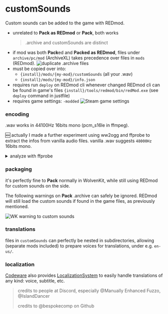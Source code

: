# customSounds

Custom sounds can be added to the game with REDmod.

- unrelated to **Pack as REDmod** or **Pack**, both works
  > .archive and customSounds are distinct
- if mod was both **Pack**ed and **Packed as REDmod**,
  files under `archive/pc/mod` (ArchiveXL) takes precedence over files in `mods` (REDmod).
  ![duplicate .archive files](pictures/wk-duplicate-archives.png)
- must be copied over into:
  - `{install}/mods/{my-mod}/customSounds` (all your .wav)
  - `{install}/mods/{my-mod}/info.json`
- requires run `deploy` on REDmod cli whenever changed
  REDmod cli can be found in game's files `{install}/tools/redmod/bin/redMod.exe`
  (see `deploy` command in justfile)
- requires game settings: `-modded`
  ![Steam game settings](pictures/steam-settings.png)

### encoding

.wav works in 44100Hz 16bits mono (pcm_s16le in ffmpeg).

🆕 actually I made a further experiment using ww2ogg and ffprobe to extract the infos from vanilla audio files.
vanilla .wav suggests `48000Hz` 16bits mono.

<details><summary>analyze with ffprobe</summary>

```sh
$ just analyze C:\\Development\\modding-cyberpunk\\4ddicted\\archive\\source\\archive\\base\\localization\\common\\vo\\civ_mid_m_85_mex_30_mt_vista_del_rey_f_1ed3f72f92559000.wem

ffprobe -i 'C:\Development\modding-cyberpunk\4ddicted\archive\source\archive\base\localization\common\vo\civ_mid_m_85_mex_30_mt_vista_del_rey_f_1ed3f72f92559000.wem' -show_format

ffprobe version 6.0-essentials_build-www.gyan.dev Copyright (c) 2007-2023 the FFmpeg developers
  built with gcc 12.2.0 (Rev10, Built by MSYS2 project)
  configuration: --enable-gpl --enable-version3 --enable-static --disable-w32threads --disable-autodetect --enable-fontconfig --enable-iconv --enable-gnutls --enable-libxml2 --enable-gmp --enable-lzma --enable-zlib --enable-libsrt --enable-libssh --enable-libzmq --enable-avisynth --enable-sdl2 --enable-libwebp --enable-libx264 --enable-libx265 --enable-libxvid --enable-libaom --enable-libopenjpeg --enable-libvpx --enable-libass --enable-libfreetype --enable-libfribidi --enable-libvidstab --enable-libvmaf --enable-libzimg --enable-amf --enable-cuda-llvm --enable-cuvid --enable-ffnvcodec --enable-nvdec --enable-nvenc --enable-d3d11va --enable-dxva2 --enable-libmfx --enable-libgme --enable-libopenmpt --enable-libopencore-amrwb --enable-libmp3lame --enable-libtheora --enable-libvo-amrwbenc --enable-libgsm --enable-libopencore-amrnb --enable-libopus --enable-libspeex --enable-libvorbis --enable-librubberband
  libavutil      58.  2.100 / 58.  2.100
  libavcodec     60.  3.100 / 60.  3.100
  libavformat    60.  3.100 / 60.  3.100
  libavdevice    60.  1.100 / 60.  1.100
  libavfilter     9.  3.100 /  9.  3.100
  libswscale      7.  1.100 /  7.  1.100
  libswresample   4. 10.100 /  4. 10.100
  libpostproc    57.  1.100 / 57.  1.100

[wav @ 0000023cb642ebc0] Estimating duration from bitrate, this may be inaccurate
[wav @ 0000023cb642ebc0] Could not find codec parameters for stream 0 (Audio: none ([255][255][0][0] / 0xFFFF), 48000 Hz, 
1 channels, 103 kb/s): unknown codec
Consider increasing the value for the 'analyzeduration' (0) and 'probesize' (5000000) options
Input #0, wav, from 'C:\Development\modding-cyberpunk\4ddicted\archive\source\archive\base\localization\common\vo\civ_mid_m_85_mex_30_mt_vista_del_rey_f_1ed3f72f92559000.wem':
  Duration: 00:00:05.94, bitrate: 103 kb/s
  Stream #0:0: Audio: none ([255][255][0][0] / 0xFFFF), 48000 Hz, 1 channels, 103 kb/s
Unsupported codec with id 0 for input stream 0
[FORMAT]
filename=C:\Development\modding-cyberpunk\4ddicted\archive\source\archive\base\localization\common\vo\civ_mid_m_85_mex_30_mt_vista_del_rey_f_1ed3f72f92559000.wem
nb_streams=1
nb_programs=0
format_name=wav
format_long_name=WAV / WAVE (Waveform Audio)
start_time=N/A
duration=5.937938
size=76925
bit_rate=103638
probe_score=99
[/FORMAT]
```

</details>

### packaging

it's perfectly fine to **Pack** normally in WolvenKit,
while still using REDmod for custom sounds on the side.

The following warnings on **Pack** .archive can safely be ignored. REDmod will still load the custom sounds if found in the game files, as previously mentioned.

![WK warning to custom sounds](pictures/wk-warnings-redmod.png)

### translations

files in `customSounds` can perfectly be nested in subdirectories,
allowing (separate mods included) to prepare voices for translations,
under e.g. `en-us/`.

### localization

[Codeware](https://github.com/psiberx/cp2077-codeware) also provides
[LocalizationSystem](https://github.com/psiberx/cp2077-codeware/wiki/#localization)
to easily handle translations of any kind: voice, subtitle, etc.

> credits to people at Discord, especially @Manually Enhanced Fuzzo, @IslandDancer
>
> credits to @bespokecomp on Github
